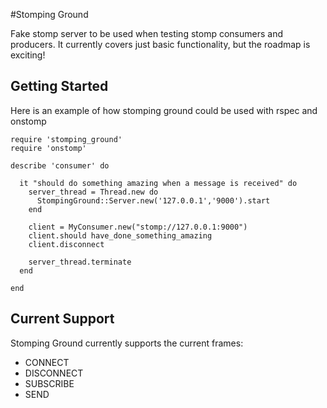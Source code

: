 #Stomping Ground

Fake stomp server to be used when testing stomp consumers and producers. It currently covers just basic functionality, but the roadmap is exciting!

## Getting Started

Here is an example of how stomping ground could be used with rspec and onstomp

    require 'stomping_ground'
    require 'onstomp'

    describe 'consumer' do

      it "should do something amazing when a message is received" do
        server_thread = Thread.new do
          StompingGround::Server.new('127.0.0.1','9000').start
        end

        client = MyConsumer.new("stomp://127.0.0.1:9000")
        client.should have_done_something_amazing
        client.disconnect

        server_thread.terminate
      end

    end

## Current Support 

Stomping Ground currently supports the current frames:

* CONNECT
* DISCONNECT
* SUBSCRIBE
* SEND


